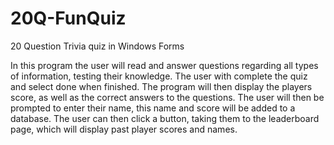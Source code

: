# 20Q-FunQuiz
20 Question Trivia quiz in Windows Forms

In this program the user will read and answer questions regarding all types of information, testing their knowledge. The user with complete the quiz and select done when finished. The program will then display the players score, as well as the correct answers to the questions. The user will then be prompted to enter their name, this name and score will be added to a database. The user can then click a button, taking them to the leaderboard page, which will display past player scores and names.
